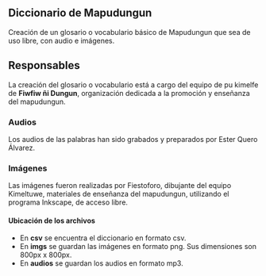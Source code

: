 ## Diccionario de Mapudungun
Creación de un glosario o vocabulario básico de Mapudungun que sea de uso libre, con audio e imágenes.

## Responsables
La creación del glosario o vocabulario está a cargo del equipo de pu kimelfe de **Fiwfiw ñi Dungun**, organización dedicada a la promoción y enseñanza del mapudungun.

### Audios
Los audios de las palabras han sido grabados y preparados por Ester Quero Álvarez.

### Imágenes
Las imágenes fueron realizadas por Fiestoforo, dibujante del equipo Kimeltuwe, materiales de enseñanza del mapudungun, utilizando el programa Inkscape, de acceso libre.

#### Ubicación de los archivos

* En **csv** se encuentra el diccionario en formato csv.
* En **imgs** se guardan las imágenes en formato png. Sus dimensiones son 800px x 800px.
* En **audios** se guardan los audios en formato mp3.
